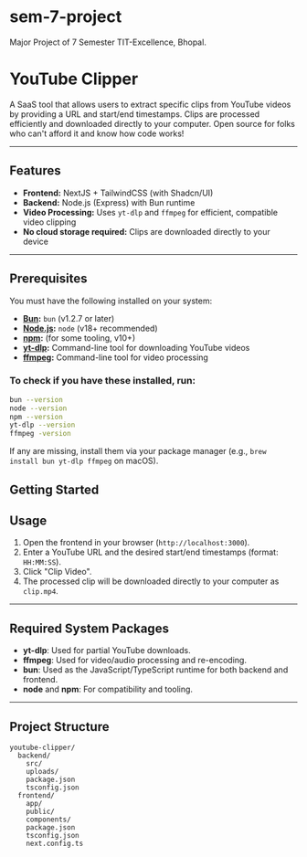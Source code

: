 # sem-7-project
Major Project of 7 Semester TIT-Excellence, Bhopal.

# YouTube Clipper

A SaaS tool that allows users to extract specific clips from YouTube videos by providing a URL and start/end timestamps. Clips are processed efficiently and downloaded directly to your computer. Open source for folks who can't afford it and know how code works!

---

## Features

- **Frontend:** NextJS + TailwindCSS (with Shadcn/UI)
- **Backend:** Node.js (Express) with Bun runtime
- **Video Processing:** Uses `yt-dlp` and `ffmpeg` for efficient, compatible video clipping
- **No cloud storage required:** Clips are downloaded directly to your device

---

## Prerequisites

You must have the following installed on your system:

- **[Bun](https://bun.sh/):** `bun` (v1.2.7 or later)
- **[Node.js](https://nodejs.org/):** `node` (v18+ recommended)
- **[npm](https://www.npmjs.com/):** (for some tooling, v10+)
- **[yt-dlp](https://github.com/yt-dlp/yt-dlp):** Command-line tool for downloading YouTube videos
- **[ffmpeg](https://ffmpeg.org/):** Command-line tool for video processing

### To check if you have these installed, run:

```sh
bun --version
node --version
npm --version
yt-dlp --version
ffmpeg -version
```

If any are missing, install them via your package manager (e.g., `brew install bun yt-dlp ffmpeg` on macOS).


## Getting Started

## Usage

1. Open the frontend in your browser (`http://localhost:3000`).
2. Enter a YouTube URL and the desired start/end timestamps (format: `HH:MM:SS`).
3. Click "Clip Video".
4. The processed clip will be downloaded directly to your computer as `clip.mp4`.

---

## Required System Packages

- **yt-dlp**: Used for partial YouTube downloads.
- **ffmpeg**: Used for video/audio processing and re-encoding.
- **bun**: Used as the JavaScript/TypeScript runtime for both backend and frontend.
- **node** and **npm**: For compatibility and tooling.

---

## Project Structure

```
youtube-clipper/
  backend/
    src/
    uploads/
    package.json
    tsconfig.json
  frontend/
    app/
    public/
    components/
    package.json
    tsconfig.json
    next.config.ts
```